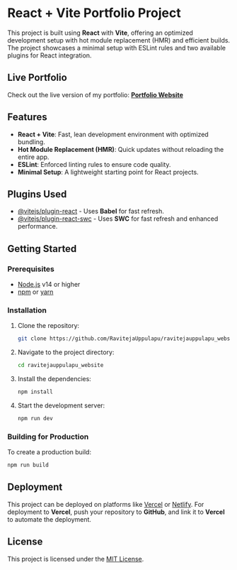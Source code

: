 # React + Vite Portfolio Project

This project is built using **React** with **Vite**, offering an optimized development setup with hot module replacement (HMR) and efficient builds. The project showcases a minimal setup with ESLint rules and two available plugins for React integration.

## Live Portfolio
Check out the live version of my portfolio: [**Portfolio Website**](https://ravitejauppulapu.vercel.app/)

## Features

- **React + Vite**: Fast, lean development environment with optimized bundling.
- **Hot Module Replacement (HMR)**: Quick updates without reloading the entire app.
- **ESLint**: Enforced linting rules to ensure code quality.
- **Minimal Setup**: A lightweight starting point for React projects.

## Plugins Used

- [@vitejs/plugin-react](https://github.com/vitejs/vite-plugin-react/blob/main/packages/plugin-react/README.md) - Uses **Babel** for fast refresh.
- [@vitejs/plugin-react-swc](https://github.com/vitejs/vite-plugin-react-swc) - Uses **SWC** for fast refresh and enhanced performance.

## Getting Started

### Prerequisites

- [Node.js](https://nodejs.org/) v14 or higher
- [npm](https://www.npmjs.com/) or [yarn](https://yarnpkg.com/)

### Installation

1. Clone the repository:
    ```bash
    git clone https://github.com/RavitejaUppulapu/ravitejauppulapu_website.git
    ```

2. Navigate to the project directory:
    ```bash
    cd ravitejauppulapu_website
    ```

3. Install the dependencies:
    ```bash
    npm install
    ```

4. Start the development server:
    ```bash
    npm run dev
    ```

### Building for Production

To create a production build:
```bash
npm run build
```
## Deployment

This project can be deployed on platforms like [Vercel](https://vercel.com/) or [Netlify](https://www.netlify.com/). For deployment to **Vercel**, push your repository to **GitHub**, and link it to **Vercel** to automate the deployment.

## License

This project is licensed under the [MIT License](./LICENSE).
